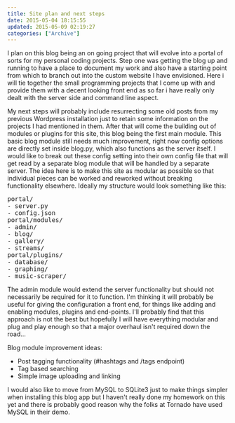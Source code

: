 ```yaml
---
title: Site plan and next steps
date: 2015-05-04 18:15:55
updated: 2015-05-09 02:19:27
categories: ["Archive"]
---
```


I plan on this blog being an on going project that will evolve into a portal of sorts for my personal coding projects. Step one was getting the blog up and running to have a place to document my work and also have a starting point from which to branch out into the custom website I have envisioned. Here i will tie together the small programming projects that I come up with and provide them with a decent looking front end as so far i have really only dealt with the server side and command line aspect.

My next steps will probably include resurrecting some old posts from my previous Wordpress installation just to retain some information on the projects I had mentioned in them. After that will come the building out of modules or plugins for this site, this blog being the first main module. This basic blog module still needs much improvement, right now config options are directly set inside blog.py, which also functions as the server itself. I would like to break out these config setting into their own config file that will get read by a separate blog module that will be handled by a separate server. The idea here is to make this site as modular as possible so that individual pieces can be worked and reworked without breaking functionality elsewhere. Ideally my structure would look something like this:

<pre class="prettyprint">
portal/
- server.py
- config.json
portal/modules/
- admin/
- blog/
- gallery/
- streams/
portal/plugins/
- database/
- graphing/
- music-scraper/
</pre>

The admin module would extend the server functionality but should not necessarily be required for it to function. I'm thinking it will probably be useful for giving the configuration a front end, for things like adding and enabling modules, plugins and end-points. I'll probably find that this approach is not the best but hopefully I will have everything modular and plug and play enough so that a major overhaul isn't required down the road...

Blog module improvement ideas:

* Post tagging functionality (#hashtags and /tags endpoint)
* Tag based searching
* Simple image uploading and linking

I would also like to move from MySQL to SQLite3 just to make things simpler when installing this blog app but I haven't really done my homework on this yet and there is probably good reason why the folks at Tornado have used MySQL in their demo.
